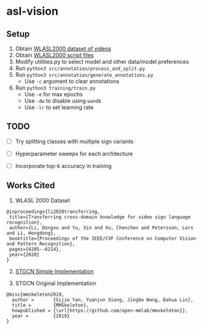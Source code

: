 # asl-vision

## Setup
1. Obtain [WLASL2000 dataset of videos](https://www.kaggle.com/datasets/utsavk02/wlasl-complete)
2. Obtain [WLASL2000 script files](https://github.com/dxli94/WLASL/tree/master)
3. Modify utilities.py to select model and other data/model preferences
4. Run `python3 src/annotation/process_and_split.py`
5. Run `python3 src/annotation/generate_annotations.py`
    - Use `-c` argument to clear annotations
6. Run `python3 training/train.py`
    - Use `-e` for max epochs
    - Use `-dw` to disable using `wandb`
    - Use `-lr` to set learning rate


## TODO

- [ ] Try splitting classes with multiple sign variants
- [ ] Hyperparameter sweeps for each architecture
- [ ] Incorporate top-k accuracy in training


## Works Cited
1. WLASL 2000 Dataset
```
@inproceedings{li2020transferring,
 title={Transferring cross-domain knowledge for video sign language recognition},
 author={Li, Dongxu and Yu, Xin and Xu, Chenchen and Petersson, Lars and Li, Hongdong},
 booktitle={Proceedings of the IEEE/CVF Conference on Computer Vision and Pattern Recognition},
 pages={6205--6214},
 year={2020}
}
```

2. [STGCN Simple Implementation](https://github.com/FelixOpolka/STGCN-PyTorch)

3. STGCN Original Implementation
```
@misc{mmskeleton2019,
  author =       {Sijie Yan, Yuanjun Xiong, Jingbo Wang, Dahua Lin},
  title =        {MMSkeleton},
  howpublished = {\url{https://github.com/open-mmlab/mmskeleton}},
  year =         {2019}
}
```